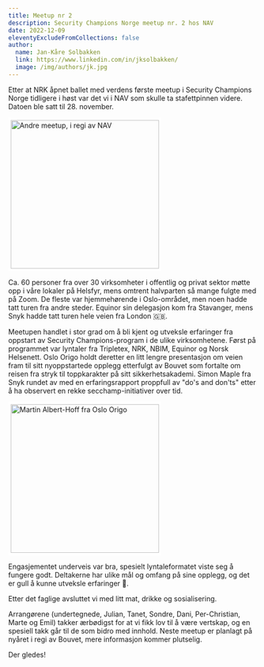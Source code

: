 ```yaml
---
title: Meetup nr 2
description: Security Champions Norge meetup nr. 2 hos NAV
date: 2022-12-09
eleventyExcludeFromCollections: false
author:
  name: Jan-Kåre Solbakken
  link: https://www.linkedin.com/in/jksolbakken/
  image: /img/authors/jk.jpg
---
```


Etter at NRK åpnet ballet med verdens første meetup i Security Champions Norge tidligere i høst var det vi i NAV som skulle ta stafettpinnen videre. Datoen ble satt til 28. november.

<img src="/img/scn2.jpg" height="300px" style="border: 5px solid white" alt="Andre meetup, i regi av NAV" title="Andre meetup, i regi av NAV">

Ca. 60 personer fra over 30 virksomheter i offentlig og privat sektor møtte opp i våre lokaler på Helsfyr, mens omtrent halvparten så mange fulgte med på Zoom. De fleste var hjemmehørende i Oslo-området, men noen hadde tatt turen fra andre steder. Equinor sin delegasjon kom fra Stavanger, mens Snyk hadde tatt turen hele veien fra London 🇬🇧.

Meetupen handlet i stor grad om å bli kjent og utveksle erfaringer fra oppstart av Security Champions-program i de ulike virksomhetene. Først på programmet var lyntaler fra Tripletex, NRK, NBIM, Equinor og Norsk Helsenett. Oslo Origo holdt deretter en litt lengre presentasjon om veien fram til sitt nyoppstartede opplegg etterfulgt av Bouvet som fortalte om reisen fra stryk til toppkarakter på sitt sikkerhetsakademi. Simon Maple fra Snyk rundet av med en erfaringsrapport proppfull av "do's and don'ts" etter å ha observert en rekke secchamp-initiativer over tid.

<img src="/img/origo.jpg" height="300px" style="border: 5px solid white" alt="Martin Albert-Hoff fra Oslo Origo" title="Martin Albert-Hoff fra Oslo Origo">

Engasjementet underveis var bra, spesielt lyntaleformatet viste seg å fungere godt. Deltakerne har ulike mål og omfang på sine opplegg, og det er gull å kunne utveksle erfaringer 💪.

Etter det faglige avsluttet vi med litt mat, drikke og sosialisering.

Arrangørene (undertegnede, Julian, Tanet, Sondre, Dani, Per-Christian, Marte og Emil) takker ærbødigst for at vi fikk lov til å være vertskap, og en spesiell takk går til de som bidro med innhold. Neste meetup er planlagt på nyåret i regi av Bouvet, mere informasjon kommer plutselig.

Der gledes!
